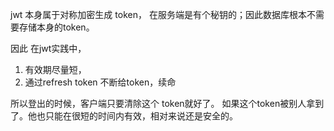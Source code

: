 jwt 本身属于对称加密生成 token， 在服务端是有个秘钥的；因此数据库根本不需要存储本身的token。

因此 在jwt实践中，

1. 有效期尽量短，
2. 通过refresh token 不断给token，续命

所以登出的时候，客户端只要清除这个 token就好了。 如果这个token被别人拿到了。他也只能在很短的时间内有效，相对来说还是安全的。

